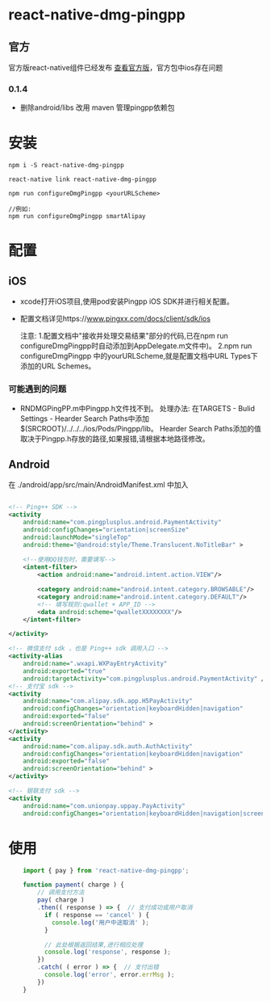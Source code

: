 # react-native-dmg-pingpp

## 官方

官方版react-native组件已经发布 [查看官方版](https://coding.net/u/pingplusplus/p/pingpp-react-native/git)，官方包中ios存在问题

### 0.1.4
- 删除android/libs 改用 maven 管理pingpp依赖包


# 安装
    npm i -S react-native-dmg-pingpp
    
    react-native link react-native-dmg-pingpp
    
    npm run configureDmgPingpp <yourURLScheme>
    
    //例如:
    npm run configureDmgPingpp smartAlipay

# 配置
## iOS
- xcode打开iOS项目,使用pod安装Pingpp iOS SDK并进行相关配置。
- 配置文档详见https://www.pingxx.com/docs/client/sdk/ios

    注意:
    1.配置文档中"接收并处理交易结果"部分的代码,已在npm run configureDmgPingpp时自动添加到AppDelegate.m文件中)。
    2.npm run configureDmgPingpp <yourURLScheme>中的yourURLScheme,就是配置文档中URL Types下添加的URL Schemes。

### 可能遇到的问题

- RNDMGPingPP.m中Pingpp.h文件找不到。
  处理办法: 在TARGETS - Bulid Settings - Hearder Search Paths中添加$(SRCROOT)/../../../ios/Pods/Pingpp/lib。
  Hearder Search Paths添加的值取决于Pingpp.h存放的路径,如果报错,请根据本地路径修改。

 
## Android

在 ./android/app/src/main/AndroidManifest.xml 中加入

```xml

<!-- Ping++ SDK -->
<activity
    android:name="com.pingplusplus.android.PaymentActivity"
    android:configChanges="orientation|screenSize"
    android:launchMode="singleTop"
    android:theme="@android:style/Theme.Translucent.NoTitleBar" >
    
    <!--使用QQ钱包时，需要填写-->
    <intent-filter>
        <action android:name="android.intent.action.VIEW"/>

        <category android:name="android.intent.category.BROWSABLE"/>
        <category android:name="android.intent.category.DEFAULT"/>
        <!-- 填写规则:qwallet + APP_ID -->
        <data android:scheme="qwalletXXXXXXXX"/>
    </intent-filter>

</activity>

<!-- 微信支付 sdk ，也是 Ping++ sdk 调用入口 -->
<activity-alias
    android:name=".wxapi.WXPayEntryActivity"
    android:exported="true"
    android:targetActivity="com.pingplusplus.android.PaymentActivity" />
<!-- 支付宝 sdk -->
<activity
    android:name="com.alipay.sdk.app.H5PayActivity"
    android:configChanges="orientation|keyboardHidden|navigation"
    android:exported="false"
    android:screenOrientation="behind" >
</activity>
<activity
    android:name="com.alipay.sdk.auth.AuthActivity"
    android:configChanges="orientation|keyboardHidden|navigation"
    android:exported="false"
    android:screenOrientation="behind" >
</activity>

<!-- 银联支付 sdk -->
<activity
    android:name="com.unionpay.uppay.PayActivity"
    android:configChanges="orientation|keyboardHidden|navigation|screenSize" />

```


# 使用

```javascript
    import { pay } from 'react-native-dmg-pingpp';

    function payment( charge ) {
        // 调用支付方法
        pay( charge )
        .then(( response ) => {  // 支付成功或用户取消
          if ( response == 'cancel' ) {
            console.log('用户中途取消' );
          }

          // 此处根据返回结果,进行相应处理
          console.log('response', response );
        })
        .catch( ( error ) => {  // 支付出错
          console.log('error', error.errMsg );
        })
    }
```